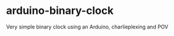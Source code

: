 arduino-binary-clock
====================

Very simple binary clock using an Arduino, charlieplexing and POV